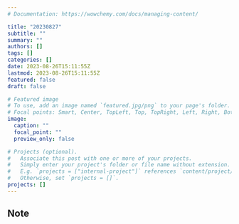 ```yaml
---
# Documentation: https://wowchemy.com/docs/managing-content/

title: "20230827"
subtitle: ""
summary: ""
authors: []
tags: []
categories: []
date: 2023-08-26T15:11:55Z
lastmod: 2023-08-26T15:11:55Z
featured: false
draft: false

# Featured image
# To use, add an image named `featured.jpg/png` to your page's folder.
# Focal points: Smart, Center, TopLeft, Top, TopRight, Left, Right, BottomLeft, Bottom, BottomRight.
image:
  caption: ""
  focal_point: ""
  preview_only: false

# Projects (optional).
#   Associate this post with one or more of your projects.
#   Simply enter your project's folder or file name without extension.
#   E.g. `projects = ["internal-project"]` references `content/project/deep-learning/index.md`.
#   Otherwise, set `projects = []`.
projects: []
---
```


## Note

